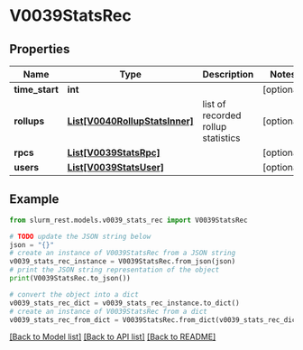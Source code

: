 # V0039StatsRec


## Properties

Name | Type | Description | Notes
------------ | ------------- | ------------- | -------------
**time_start** | **int** |  | [optional] 
**rollups** | [**List[V0040RollupStatsInner]**](V0040RollupStatsInner.md) | list of recorded rollup statistics | [optional] 
**rpcs** | [**List[V0039StatsRpc]**](V0039StatsRpc.md) |  | [optional] 
**users** | [**List[V0039StatsUser]**](V0039StatsUser.md) |  | [optional] 

## Example

```python
from slurm_rest.models.v0039_stats_rec import V0039StatsRec

# TODO update the JSON string below
json = "{}"
# create an instance of V0039StatsRec from a JSON string
v0039_stats_rec_instance = V0039StatsRec.from_json(json)
# print the JSON string representation of the object
print(V0039StatsRec.to_json())

# convert the object into a dict
v0039_stats_rec_dict = v0039_stats_rec_instance.to_dict()
# create an instance of V0039StatsRec from a dict
v0039_stats_rec_from_dict = V0039StatsRec.from_dict(v0039_stats_rec_dict)
```
[[Back to Model list]](../README.md#documentation-for-models) [[Back to API list]](../README.md#documentation-for-api-endpoints) [[Back to README]](../README.md)



